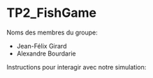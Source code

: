 # TP2_FishGame


Noms des membres du groupe:
- Jean-Félix Girard
- Alexandre Bourdarie

Instructions pour interagir avec notre simulation:
